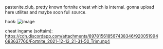 pastenite.club, pretty known fortnite cheat which is internal.
gonna upload here utilites and maybe soon full source.


hook: ![image](https://user-images.githubusercontent.com/84600992/145980065-3db79c6d-b632-4f14-9444-152e94c3e9bd.png)


cheat ingame (softaim): https://cdn.discordapp.com/attachments/897815618567438346/920051994683637760/Fortnite_2021-12-13_21-31-50_Trim.mp4
